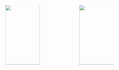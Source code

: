 <div>
  <img height="200em" width="48%" src="https://github-readme-stats-git-master-yuri-ribeiros-projects.vercel.app/api?username=VitorCyriaco&show_icons=true&hide_border=true&theme=dark#gh-dark-mode-only" />
  <img height="200em" width="48%" src="https://github-readme-stats-git-master-yuri-ribeiros-projects.vercel.app/api/top-langs/?username=VitorCyriaco&langs_count=16&theme=dark#gh-dark-mode-only&hide_border=false"/>
</div>
